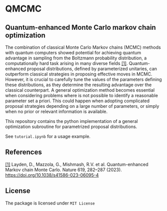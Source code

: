 # QMCMC

## Quantum-enhanced Monte Carlo markov chain optimization

The combination of classical Monte Carlo Markov chains (MCMC) methods with quantum computers showed potential for achieving quantum advantage in sampling from the Boltzmann probability distribution, a computationally hard task arising in many diverse fields [[1]](https://doi.org/10.1038/s41586-023-06095-4). Quantum-enhanced proposal distributions, defined by parameterized unitaries, can outperform classical strategies in proposing effective moves in MCMC. However, it is crucial to carefully tune the values of the parameters defining these distributions, as they determine the resulting advantage over the classical counterpart. A general optimization method becomes essential when considering problems where is not possible to identify a reasonable parameter set a priori. This could happen when adopting complicated proposal strategies depending on a large number of parameters, or simply when no prior or relevant information is available.

This repository contains the python implementation of a general optimization subroutine for parametrized proposal distributions.

See ```tutorial.ipynb``` for a usage example.

## References

[[1]](https://doi.org/10.1038/s41586-023-06095-4) Layden, D., Mazzola, G., Mishmash, R.V. et al. Quantum-enhanced Markov chain Monte Carlo. Nature 619, 282–287 (2023). https://doi.org/10.1038/s41586-023-06095-4

## License

The package is licensed under  ```MIT License```

